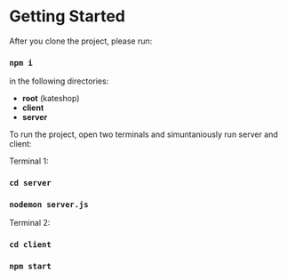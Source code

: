 # Getting Started 

After you clone the project, please run: 
### `npm i` 
in the following directories:

* **root** (kateshop)
* **client**
* **server**

To run the project, open two terminals and simuntaniously run server and client:

Terminal 1:
### `cd server` 
### `nodemon server.js` 

Terminal 2:
### `cd client` 
### `npm start` 



